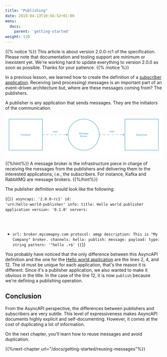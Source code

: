 ```yaml
---
title: "Publishing"
date: 2019-04-13T10:56:52+01:00
menu:
  docs:
    parent: 'getting-started'
weight: 120
---
```


{{% notice %}}
This article is about version 2.0.0-rc1 of the specification. Please note that documentation and tooling support are minimum or inexistent yet. We're working hard
to update everything to version 2.0.0 as soon as possible. Thanks for your patience.
{{% /notice %}}

In a previous lesson, we learned how to create the definition of a [subscriber application](/docs/getting-started/hello-world). Receiving (and processing) messages is an important part of an event-driven architecture but, where are these messages coming from? The publishers.

A publisher is any application that sends messages. They are the initiators of the communication.

![](/images/diagrams/simple-event-driven.png)

{{%hint%}}
A message broker is the infrastructure piece in charge of receiving the messages from the publishers and delivering them to the interested applications, i.e., the subscribers. For instance, Kafka and RabbitMQ are message brokers.
{{%/hint%}}

The publisher definition would look like the following:

{{<code lang="yaml" lines="2,4,12">}}
asyncapi: '2.0.0-rc1'
id: 'urn:hello-world-publisher'
info:
  title: Hello world publisher application
  version: '0.1.0'
servers:
  - url: broker.mycomapny.com
    protocol: amqp
    description: This is "My Company" broker.
channels:
  hello:
    publish:
      message:
        payload:
          type: string
          pattern: '^hello .+$'
{{</code>}}

You probably have noticed that the only difference between this AsyncAPI definition and the one for the [Hello world application](/docs/getting-started/hello-world) are the lines 2, 4, and 12. The id must be unique for each application, that's the reason it is different. Since it's a publisher application, we also wanted to make it obvious in the title. In the case of the line 12, it is now `publish` because we're defining a publishing operation.

## Conclusion

From the AsyncAPI perspective, the differences between publishers and subscribers are very subtle. This level of expressiveness makes AsyncAPI documents highly explicit and self-documenting. However, it comes at the cost of duplicating a lot of information.

On the next chapter, you'll learn how to reuse messages and avoid duplication.

{{%next-chapter url="/docs/getting-started/reusing-messages"%}}
